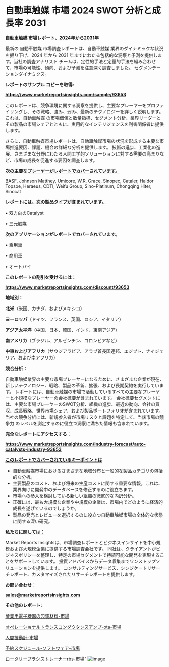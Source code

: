 # 自動車触媒 市場 2024 SWOT 分析と成長率 2031

<strong>自動車触媒 市場レポート、2024年から2031年</strong>

最新の 自動車触媒 市場調査レポートは、自動車触媒 業界のダイナミックな状況を掘り下げ、2024 年から 2031 年までにわたる包括的な洞察と予測を提供します。当社の調査アナリスト チームは、定性的手法と定量的手法を組み合わせて、市場の可能性、傾向、および予測を注意深く調査しました。 セグメンテーションダイナミクス。



<strong>レポートのサンプル コピーを取得:</strong> <a href=https://www.marketreportsinsights.com/sample/93653>

<strong><u>https://www.marketreportsinsights.com/sample/93653</u></strong></a>

このレポートは、競争環境に関する洞察を提供し、主要なプレーヤーをプロファイリングし、その戦略、強み、弱み、最新のテクノロジーを詳しく説明します。 これは、自動車触媒 の市場価値と数量指標、セグメント分析、業界リーダーとその製品の市場シェアとともに、実用的なインテリジェンスを利害関係者に提供します。

さらに、自動車触媒市場レポートは、自動車触媒市場の状況を形成する主要な市場推進要因、課題、機会の詳細な分析を提供します。 技術の進歩、工業化の進展、さまざまな分野にわたる人間工学的ソリューションに対する需要の高まりなど、市場の成長を促進する要因を調査します。



<strong><u>次の主要なプレーヤーがレポートでカバーされています。</u></strong>

BASF, Johnson Matthey, Umicore, W.R. Grace, Sinopec, Cataler, Haldor Topsoe, Heraeus, CDTI, Weifu Group, Sino-Platinum, Chongqing Hiter, Sinocat



<strong><u><b>レポートには、次の製品タイプが含まれています。</b></u></strong>

• 双方向のCatalyst

• 三元触媒



<strong><b>次のアプリケーションがレポートでカバーされています。</b></strong>

• 乗用車

• 商用車

• オートバイ



<strong><b>このレポートの割引を受けるには：</b></strong><a href=https://www.marketreportsinsights.com/discount/93653>

<strong><u>https://www.marketreportsinsights.com/discount/93653</u></strong></a>



<strong>地域別：</strong>



<strong>北米</strong>（米国、カナダ、およびメキシコ）



<strong>ヨーロッパ</strong>（ドイツ、フランス、英国、ロシア、イタリア）



<strong>アジア太平洋</strong>（中国、日本、韓国、インド、東南アジア）



<strong>南アメリカ</strong>（ブラジル、アルゼンチン、コロンビアなど）



<strong>中東およびアフリカ</strong>（サウジアラビア、アラブ首長国連邦、エジプト、ナイジェリア、および南アフリカ）



<strong>競合分析：</strong>

自動車触媒業界の主要な市場プレーヤーになるために、さまざまな企業が現在、新しいテクノロジー、戦略、製品の革新、拡張、および長期契約を実行しています。 レポートには、自動車触媒の市場で活動しているすべての主要なプレーヤーと小規模なプレーヤーの会社概要が含まれています。 会社概要セグメントには、主要な市場プレーヤーのSWOT分析、組織の進歩、最近の動向、会社の買収、成長戦略、世界市場シェア、および製品ポートフォリオが含まれています。 当社の競争分析には、新規参入者が市場リスクと課題を特定して、当該市場の競争力 のレベルを測定するのに役立つ洞察に満ちた情報も含まれています。



<strong>完全なレポートにアクセスする</strong>：

<a href=https://www.marketreportsinsights.com/industry-forecast/auto-catalysts-industry-93653>

<strong><u>https://www.marketreportsinsights.com/industry-forecast/auto-catalysts-industry-93653</u></strong></a>



<strong><u><b>このレポートでカバーされているキーポイントは</b></u></strong>
<ul>
  <li>自動車触媒市場におけるさまざまな地域分布と一般的な製品カテゴリの包括的な分析。</li>
  <li>主要製品のコスト、および将来の生産コストに関する重要な情報。これは、業界向けに開発中のデータベースを修正するのに役立ちます。</li>
  <li>市場への参入を検討している新しい組織の徹底的な内訳分析。</li>
  <li>正確には、最も大規模な企業や中規模の企業は、市場内でどのように経済的成長を遂げているのでしょうか。</li>
  <li>製品の発売とレビューを選択するのに役立つ自動車触媒市場の全体的な状態に関する深い研究。</li>
</ul>


<strong><u><b>私たちに関しては：</b></u></strong>

Market Reports Insightsは、市場調査レポートとビジネスインサイトを中小規模および大規模企業に提供する市場調査会社です。 同社は、クライアントがビジネスポリシーを整理し、特定の市場セグメントで持続可能な開発を実現することをサポートしています。 投資アドバイスからデータ収集までワンストップソリューションを提供します。 コンサルティングサービス、シンジケートリサーチレポート、カスタマイズされたリサーチレポートを提供します。



<strong><b>お問い合わせ</b></strong>：

<a href=mailto:sales@marketreportsinsights.com>

<strong><u>sales@marketreportsinsights.com</u></strong></a>



<strong>その他のレポート:</strong>

<a href=https://www.linkedin.com/pulse/産業用電子機器の包装材料-市場-2023-年のダイナミクスとビジネストレンド-lz9if/>産業用電子機器の包装材料-市場</a>

<a href=https://www.linkedin.com/pulse/オペレーショナルトランスコンダクタンスアンプ-ota-市場-2023-推進要因と成長機会-2030-pr-news-hub-ggryf/>オペレーショナルトランスコンダクタンスアンプ-ota-市場</a>

<a href=https://www.linkedin.com/pulse/人間振動計-市場-2023-swot-分析と成長率-2030-pr-news-hub-kfnaf/>人間振動計-市場</a>

<a href=https://www.linkedin.com/pulse/予約スケジュール-ソフトウェア-市場-2030-年までの需要に焦点を当てた-ngtxf/>予約スケジュール-ソフトウェア-市場</a>

<a href=https://www.linkedin.com/pulse/ロータリーブラシストレーナーrbs-市場-2023-収益と成長ドライバー-2030-pr-news-hub-6z7tf/>ロータリーブラシストレーナーrbs-市場</a>"
![image](https://github.com/gayatriri2/Market-Trends/assets/166717496/1cb5395d-ee5f-4b9d-8e89-91999211933d)
